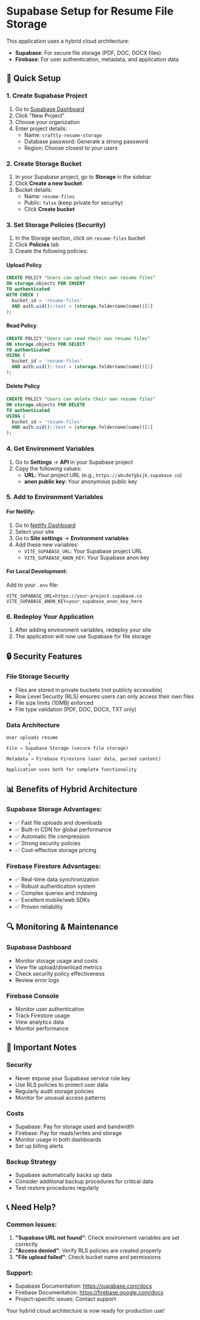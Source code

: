 # Supabase Setup for Resume File Storage

This application uses a hybrid cloud architecture:
- **Supabase**: For secure file storage (PDF, DOC, DOCX files)
- **Firebase**: For user authentication, metadata, and application data

## 🚀 Quick Setup

### 1. Create Supabase Project
1. Go to [Supabase Dashboard](https://app.supabase.com/)
2. Click "New Project"
3. Choose your organization
4. Enter project details:
   - Name: `craftly-resume-storage`
   - Database password: Generate a strong password
   - Region: Choose closest to your users

### 2. Create Storage Bucket
1. In your Supabase project, go to **Storage** in the sidebar
2. Click **Create a new bucket**
3. Bucket details:
   - Name: `resume-files`
   - Public: `false` (keep private for security)
   - Click **Create bucket**

### 3. Set Storage Policies (Security)
1. In the Storage section, click on `resume-files` bucket
2. Click **Policies** tab
3. Create the following policies:

#### Upload Policy
```sql
CREATE POLICY "Users can upload their own resume files"
ON storage.objects FOR INSERT
TO authenticated
WITH CHECK (
  bucket_id = 'resume-files' 
  AND auth.uid()::text = (storage.foldername(name))[1]
);
```

#### Read Policy
```sql
CREATE POLICY "Users can read their own resume files"
ON storage.objects FOR SELECT
TO authenticated
USING (
  bucket_id = 'resume-files' 
  AND auth.uid()::text = (storage.foldername(name))[1]
);
```

#### Delete Policy
```sql
CREATE POLICY "Users can delete their own resume files"
ON storage.objects FOR DELETE
TO authenticated
USING (
  bucket_id = 'resume-files' 
  AND auth.uid()::text = (storage.foldername(name))[1]
);
```

### 4. Get Environment Variables
1. Go to **Settings** → **API** in your Supabase project
2. Copy the following values:
   - **URL**: Your project URL (e.g., `https://abcdefghijk.supabase.co`)
   - **anon public key**: Your anonymous public key

### 5. Add to Environment Variables

#### For Netlify:
1. Go to [Netlify Dashboard](https://app.netlify.com/)
2. Select your site
3. Go to **Site settings** → **Environment variables**
4. Add these new variables:
   - `VITE_SUPABASE_URL`: Your Supabase project URL
   - `VITE_SUPABASE_ANON_KEY`: Your Supabase anon key

#### For Local Development:
Add to your `.env` file:
```env
VITE_SUPABASE_URL=https://your-project.supabase.co
VITE_SUPABASE_ANON_KEY=your_supabase_anon_key_here
```

### 6. Redeploy Your Application
1. After adding environment variables, redeploy your site
2. The application will now use Supabase for file storage

## 🔒 Security Features

### File Storage Security
- Files are stored in private buckets (not publicly accessible)
- Row Level Security (RLS) ensures users can only access their own files
- File size limits (10MB) enforced
- File type validation (PDF, DOC, DOCX, TXT only)

### Data Architecture
```
User uploads resume
        ↓
File → Supabase Storage (secure file storage)
        ↓
Metadata → Firebase Firestore (user data, parsed content)
        ↓
Application uses both for complete functionality
```

## 📊 Benefits of Hybrid Architecture

### Supabase Storage Advantages:
- ✅ Fast file uploads and downloads
- ✅ Built-in CDN for global performance
- ✅ Automatic file compression
- ✅ Strong security policies
- ✅ Cost-effective storage pricing

### Firebase Firestore Advantages:
- ✅ Real-time data synchronization
- ✅ Robust authentication system
- ✅ Complex queries and indexing
- ✅ Excellent mobile/web SDKs
- ✅ Proven reliability

## 🔍 Monitoring & Maintenance

### Supabase Dashboard
- Monitor storage usage and costs
- View file upload/download metrics
- Check security policy effectiveness
- Review error logs

### Firebase Console
- Monitor user authentication
- Track Firestore usage
- View analytics data
- Monitor performance

## 🚨 Important Notes

### Security
- Never expose your Supabase service role key
- Use RLS policies to protect user data
- Regularly audit storage policies
- Monitor for unusual access patterns

### Costs
- Supabase: Pay for storage used and bandwidth
- Firebase: Pay for reads/writes and storage
- Monitor usage in both dashboards
- Set up billing alerts

### Backup Strategy
- Supabase automatically backs up data
- Consider additional backup procedures for critical data
- Test restore procedures regularly

## 📞 Need Help?

### Common Issues:
1. **"Supabase URL not found"**: Check environment variables are set correctly
2. **"Access denied"**: Verify RLS policies are created properly
3. **"File upload failed"**: Check bucket name and permissions

### Support:
- Supabase Documentation: https://supabase.com/docs
- Firebase Documentation: https://firebase.google.com/docs
- Project-specific issues: Contact support

Your hybrid cloud architecture is now ready for production use!